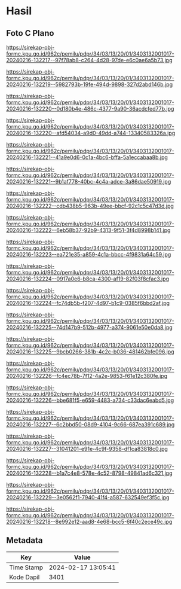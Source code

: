 # Hasil

## Foto C Plano

https://sirekap-obj-formc.kpu.go.id/962c/pemilu/pdpr/34/03/13/20/01/3403132001017-20240216-132217--97f78ab8-c264-4d28-97de-e6c0ae6a5b73.jpg

https://sirekap-obj-formc.kpu.go.id/962c/pemilu/pdpr/34/03/13/20/01/3403132001017-20240216-132219--5982793b-19fe-494d-9898-327d2abd146b.jpg

https://sirekap-obj-formc.kpu.go.id/962c/pemilu/pdpr/34/03/13/20/01/3403132001017-20240216-132220--0d180b4e-486c-4377-9a90-36acdcfed77b.jpg

https://sirekap-obj-formc.kpu.go.id/962c/pemilu/pdpr/34/03/13/20/01/3403132001017-20240216-132220--afd54034-a9d0-49dd-a744-13340583326a.jpg

https://sirekap-obj-formc.kpu.go.id/962c/pemilu/pdpr/34/03/13/20/01/3403132001017-20240216-132221--41a9e0d6-0c1a-4bc6-bffa-5a1eccabaa8b.jpg

https://sirekap-obj-formc.kpu.go.id/962c/pemilu/pdpr/34/03/13/20/01/3403132001017-20240216-132221--9b1af778-40bc-4c4a-adce-3a86dae50919.jpg

https://sirekap-obj-formc.kpu.go.id/962c/pemilu/pdpr/34/03/13/20/01/3403132001017-20240216-132222--cdb438b5-963b-49ee-bbcf-92c1c5c47d3d.jpg

https://sirekap-obj-formc.kpu.go.id/962c/pemilu/pdpr/34/03/13/20/01/3403132001017-20240216-132222--6eb58b37-92b9-4313-9f51-3f4d8998b141.jpg

https://sirekap-obj-formc.kpu.go.id/962c/pemilu/pdpr/34/03/13/20/01/3403132001017-20240216-132223--ea721e35-a859-4c1a-bbcc-4f9831a64c59.jpg

https://sirekap-obj-formc.kpu.go.id/962c/pemilu/pdpr/34/03/13/20/01/3403132001017-20240216-132224--0917a0e6-b8ca-4300-af19-82f03f8cfac3.jpg

https://sirekap-obj-formc.kpu.go.id/962c/pemilu/pdpr/34/03/13/20/01/3403132001017-20240216-132224--fc74db5b-f207-4d97-b1c9-0385f6bbd2af.jpg

https://sirekap-obj-formc.kpu.go.id/962c/pemilu/pdpr/34/03/13/20/01/3403132001017-20240216-132225--74d147b9-512b-4977-a374-9061e50e0da8.jpg

https://sirekap-obj-formc.kpu.go.id/962c/pemilu/pdpr/34/03/13/20/01/3403132001017-20240216-132225--9bcb0266-381b-4c2c-b036-481462bfe096.jpg

https://sirekap-obj-formc.kpu.go.id/962c/pemilu/pdpr/34/03/13/20/01/3403132001017-20240216-132226--fc4ec78b-7f12-4a2e-9853-f61e12c380fe.jpg

https://sirekap-obj-formc.kpu.go.id/962c/pemilu/pdpr/34/03/13/20/01/3403132001017-20240216-132226--bbe681f5-e659-4483-a734-c33dac6eabd5.jpg

https://sirekap-obj-formc.kpu.go.id/962c/pemilu/pdpr/34/03/13/20/01/3403132001017-20240216-132227--6c2bbd50-08d9-4104-9c66-687ea391c689.jpg

https://sirekap-obj-formc.kpu.go.id/962c/pemilu/pdpr/34/03/13/20/01/3403132001017-20240216-132227--31041201-e91e-4c9f-9358-df1ca83818c0.jpg

https://sirekap-obj-formc.kpu.go.id/962c/pemilu/pdpr/34/03/13/20/01/3403132001017-20240216-132228--b1a7c4e8-578e-4c52-8798-49841ad6c321.jpg

https://sirekap-obj-formc.kpu.go.id/962c/pemilu/pdpr/34/03/13/20/01/3403132001017-20240216-132229--3e0562f1-7940-41f4-a587-632549ef3f5c.jpg

https://sirekap-obj-formc.kpu.go.id/962c/pemilu/pdpr/34/03/13/20/01/3403132001017-20240216-132218--8e992e12-aad8-4e68-bcc5-6f40c2ece49c.jpg


## Metadata

| Key        | Value               |
| ---------- | ------------------- |
| Time Stamp | 2024-02-17 13:05:41 |
| Kode Dapil | 3401                |



